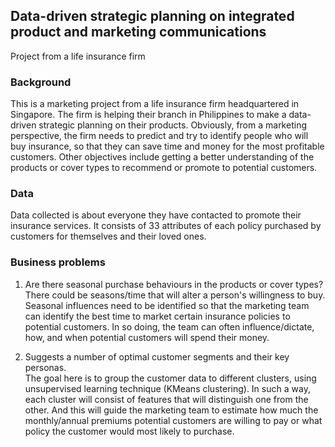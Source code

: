 ## Data-driven strategic planning on integrated product and marketing communications
Project from a life insurance firm

### Background
This is a marketing project from a life insurance firm headquartered in Singapore. The firm is helping their branch in Philippines to make a data-driven strategic planning on their products. Obviously, from a marketing perspective, the firm needs to predict and try to identify people who will buy insurance, so that they can save time and money for the most profitable customers. Other objectives include getting a better understanding of the products or cover types to recommend or promote to potential customers. 

### Data
Data collected is about everyone they have contacted to promote their insurance services. It consists of 33 attributes of each policy purchased by customers for themselves and their loved ones. 

### Business problems
1. Are there seasonal purchase behaviours in the products or cover types? There could be seasons/time that will alter a person's willingness to buy. Seasonal influences need to be identified so that the marketing team can identify the best time to market certain insurance policies to potential customers. In so doing, the team can often influence/dictate, how, and when potential customers will spend their money.  

2. Suggests a number of optimal customer segments and their key personas. 
<br> The goal here is to group the customer data to different clusters, using unsupervised learning technique (KMeans clustering). In such a way, each cluster will consist of features that will distinguish one from the other. And this will guide the marketing team to estimate how much the monthly/annual premiums potential customers are willing to pay or what policy the customer would most likely to purchase.  

